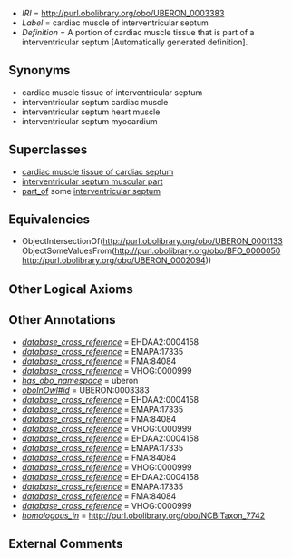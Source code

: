 * *IRI* = http://purl.obolibrary.org/obo/UBERON_0003383
 * *Label* = cardiac muscle of interventricular septum
 * *Definition* = A portion of cardiac muscle tissue that is part of a interventricular septum [Automatically generated definition].

## Synonyms

 * cardiac muscle tissue of interventricular septum
 * interventricular septum cardiac muscle
 * interventricular septum heart muscle
 * interventricular septum myocardium

## Superclasses

 * [cardiac muscle tissue of cardiac septum](../../UBERON/92/UBERON_0004492.md)
 * [interventricular septum muscular part](../../UBERON/67/UBERON_0004667.md)
 * [part_of](../../BFO/50/BFO_0000050.md) some [interventricular septum](../../UBERON/94/UBERON_0002094.md)

## Equivalencies

 * ObjectIntersectionOf(<http://purl.obolibrary.org/obo/UBERON_0001133> ObjectSomeValuesFrom(<http://purl.obolibrary.org/obo/BFO_0000050> <http://purl.obolibrary.org/obo/UBERON_0002094>))

## Other Logical Axioms


## Other Annotations

 * *[database_cross_reference](../../ef/oboInOwl#hasDbXref.md)* = EHDAA2:0004158
 * *[database_cross_reference](../../ef/oboInOwl#hasDbXref.md)* = EMAPA:17335
 * *[database_cross_reference](../../ef/oboInOwl#hasDbXref.md)* = FMA:84084
 * *[database_cross_reference](../../ef/oboInOwl#hasDbXref.md)* = VHOG:0000999
 * *[has_obo_namespace](../../ce/oboInOwl#hasOBONamespace.md)* = uberon
 * *[oboInOwl#id](../../id/oboInOwl#id.md)* = UBERON:0003383
 * *[database_cross_reference](../../ef/oboInOwl#hasDbXref.md)* = EHDAA2:0004158
 * *[database_cross_reference](../../ef/oboInOwl#hasDbXref.md)* = EMAPA:17335
 * *[database_cross_reference](../../ef/oboInOwl#hasDbXref.md)* = FMA:84084
 * *[database_cross_reference](../../ef/oboInOwl#hasDbXref.md)* = VHOG:0000999
 * *[database_cross_reference](../../ef/oboInOwl#hasDbXref.md)* = EHDAA2:0004158
 * *[database_cross_reference](../../ef/oboInOwl#hasDbXref.md)* = EMAPA:17335
 * *[database_cross_reference](../../ef/oboInOwl#hasDbXref.md)* = FMA:84084
 * *[database_cross_reference](../../ef/oboInOwl#hasDbXref.md)* = VHOG:0000999
 * *[database_cross_reference](../../ef/oboInOwl#hasDbXref.md)* = EHDAA2:0004158
 * *[database_cross_reference](../../ef/oboInOwl#hasDbXref.md)* = EMAPA:17335
 * *[database_cross_reference](../../ef/oboInOwl#hasDbXref.md)* = FMA:84084
 * *[database_cross_reference](../../ef/oboInOwl#hasDbXref.md)* = VHOG:0000999
 * *[homologous_in](../../core#homologous/in/core#homologous_in.md)* = http://purl.obolibrary.org/obo/NCBITaxon_7742

## External Comments

